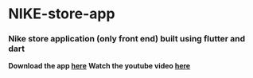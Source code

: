 # NIKE-store-app
### Nike store application (only front end) built using flutter and dart

**Download the app [here](http://www.mediafire.com/file/s80j17wlq9v5zlq/Nike_Store.apk/file)**
**Watch the youtube video [here](https://youtu.be/WMql2qeTOjw)**
